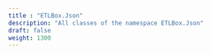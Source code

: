 ```yaml
---
title : "ETLBox.Json"
description: "All classes of the namespace ETLBox.Json"
draft: false
weight: 1300
---
```

